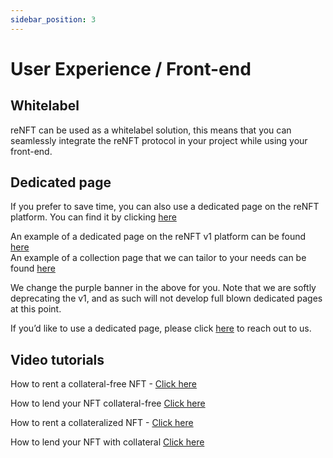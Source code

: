 ```yaml
---
sidebar_position: 3
---
```


# User Experience / Front-end

## **Whitelabel**

reNFT can be used as a whitelabel solution, this means that you can seamlessly integrate the reNFT protocol in your project while using your front-end.

## **Dedicated page**

If you prefer to save time, you can also use a dedicated page on the reNFT platform.
You can find it by clicking [here](https://v2.renft.io/)

An example of a dedicated page on the reNFT v1 platform can be found [here](https://animetas.renft.io/) <br />
An example of a collection page that we can tailor to your needs can be found [here](https://v2.renft.io/collections/animetas?ctx=collateral_free)

We change the purple banner in the above for you. Note that we are softly deprecating the v1, and as such will not develop full blown dedicated pages at this point.

If you’d like to use a dedicated page, please click [here](contact.md) to reach out to us.

## Video tutorials
How to rent a collateral-free NFT - [Click here](https://youtu.be/4Woyb4zwzpw)

How to lend your NFT collateral-free [Click here](https://youtu.be/zO503YTYMi0)

How to rent a collateralized NFT - [Click here](https://youtu.be/jC6SOdoAT3Y)

How to lend your NFT with collateral [Click here](https://youtu.be/cUYSRSANFRQ)
